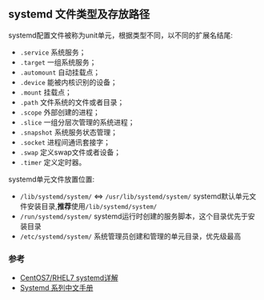 ## systemd 文件类型及存放路径

systemd配置文件被称为unit单元，根据类型不同，以不同的扩展名结尾:

- `.service` 系统服务；
- `.target` 一组系统服务；
- `.automount` 自动挂载点；
- `.device` 能被内核识别的设备；
- `.mount` 挂载点；
- `.path` 文件系统的文件或者目录；
- `.scope` 外部创建的进程；
- `.slice` 一组分层次管理的系统进程；
- `.snapshot` 系统服务状态管理；
- `.socket` 进程间通讯套接字；
- `.swap` 定义swap文件或者设备；
- `.timer`	定义定时器。

systemd单元文件放置位置:

- `/lib/systemd/system/` <=> `/usr/lib/systemd/system/` systemd默认单元文件安装目录,**推荐**使用`/lib/systemd/system/`
- `/run/systemd/system/` systemd运行时创建的服务脚本，这个目录优先于安装目录
- `/etc/systemd/system/` 系统管理员创建和管理的单元目录，优先级最高

### 参考
- [CentOS7/RHEL7 systemd详解](http://xiaoli110.blog.51cto.com/1724/1629533)
- [Systemd 系列中文手册](http://www.jinbuguo.com/systemd/index.html)
